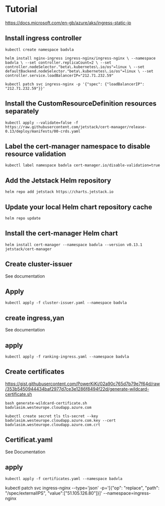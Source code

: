 # Tutorial
https://docs.microsoft.com/en-gb/azure/aks/ingress-static-ip

## Install ingress controller
`kubectl create namespace badvla`

`helm install nginx-ingress ingress-nginx/ingress-nginx \
    --namespace badvla \
    --set controller.replicaCount=2 \
    --set controller.nodeSelector."beta\.kubernetes\.io/os"=linux \
    --set defaultBackend.nodeSelector."beta\.kubernetes\.io/os"=linux \
    --set controller.service.loadBalancerIP="212.71.232.59"`

`kubectl patch svc ingress-nginx -p '{"spec": {"loadBalancerIP": "212.71.232.59"}}'`

## Install the CustomResourceDefinition resources separately
`kubectl apply --validate=false -f https://raw.githubusercontent.com/jetstack/cert-manager/release-0.13/deploy/manifests/00-crds.yaml`

## Label the cert-manager namespace to disable resource validation
`kubectl label namespace badvla cert-manager.io/disable-validation=true`

## Add the Jetstack Helm repository
`helm repo add jetstack https://charts.jetstack.io`

## Update your local Helm chart repository cache
`helm repo update`

## Install the cert-manager Helm chart
`helm install cert-manager --namespace badvla --version v0.13.1  jetstack/cert-manager`


## Create cluster-issuer
See documentation
## Apply
`kubectl apply -f cluster-issuer.yaml --namespace badvla`


## create ingress,yan
See documentation

## apply
`kubectl apply -f ranking-ingress.yaml --namespace badvla`


## Create certificates
https://gist.githubusercontent.com/PowerKiKi/02a90c765d7b79e7f64d/raw/353b5450944434baf2977d7ce3e1286f8494f22d/generate-wildcard-certificate.sh

`bash generate-wildcard-certificate.sh badvlasim.westeurope.cloudapp.azure.com`


`kubectl create secret tls tls-secret --key badvlasim.westeurope.cloudapp.azure.com.key --cert  badvlasim.westeurope.cloudapp.azure.com.crt`


## Certificat.yaml
See Documentation

## apply
`kubectl apply -f certificates.yaml --namespace badvla`



kubectl patch svc ingress-nginx --type='json' -p='[{"op": "replace", "path": "/spec/externalIPS", "value":["51.105.126.80"]}]'  --namespace=ingress-nginx